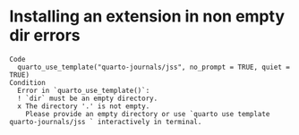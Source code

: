 # Installing an extension in non empty dir errors

    Code
      quarto_use_template("quarto-journals/jss", no_prompt = TRUE, quiet = TRUE)
    Condition
      Error in `quarto_use_template()`:
      ! `dir` must be an empty directory.
      x The directory '.' is not empty.
        Please provide an empty directory or use `quarto use template quarto-journals/jss ` interactively in terminal.


